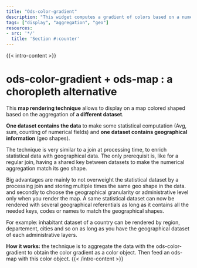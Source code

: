 ```yaml
---
title: "Ods-color-gradient"
description: "This widget computes a gradient of colors based on a numerical aggregation. It's mainly used to color the shapes of a map for analytics purposes."
tags: ["display", "aggregation", "geo"]
resources:
- src: '*/'
  title: 'Section #:counter'
---
```


{{< intro-content >}}
# ods-color-gradient + ods-map : a choropleth alternative

This **map rendering technique** allows to display on a map colored shaped based on the aggregation of **a different dataset**.

**One dataset contains the data** to make some statistical computation (Avg, sum, counting of numerical fields) and **one dataset contains geographical information** (geo shapes).

The technique is very similar to a join at processing time, to enrich statistical data with geographical data. The only prerequisit is, like for a regular join, having a shared key between datasets to make the numerical aggregation match its geo shape.

Big advantages are mainly to not overweight the statistical dataset by a processing join and storing multiple times the same geo shape in the data. and secondly to choose the geographical granularity or administrative level only when you render the map. A same statistical dataset can now be rendered with several geographical referentials as long as it contains all the needed keys, codes or names to match the geographical shapes.

For example: inhabitant dataset of a country can be rendered by region, departement, cities and so on as long as you have the geographical dataset of each administrative layers.


**How it works:** the technique is to aggregate the data with the ods-color-gradient to obtain the color gradient as a color object. Then feed an ods-map with this color object.
{{< /intro-content >}}
